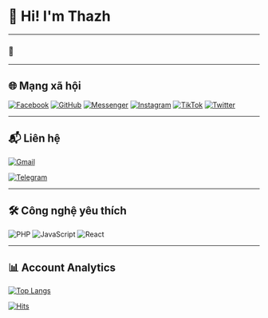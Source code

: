 # 🚀 Hi! I'm Thazh
---

### 💖

---

## 🌐 Mạng xã hội

[![Facebook](https://img.shields.io/badge/Facebook-%231877F2.svg?style=for-the-badge&logo=Facebook&logoColor=white)](https://www.facebook.com/h0anggthanhh)
 [![GitHub](https://img.shields.io/badge/github-%23121011.svg?style=for-the-badge&logo=github&logoColor=white)](https://github.com/hgthanh) 
 [![Messenger](https://img.shields.io/badge/Messenger-00B2FF?style=for-the-badge&logo=messenger&logoColor=white)](https://m.me/h0anggthanhh)
 [![Instagram](https://img.shields.io/badge/Instagram-%23E4405F.svg?style=for-the-badge&logo=Instagram&logoColor=white)](https://www.instagram.com/hgthazh/)
 [![TikTok](https://img.shields.io/badge/TikTok-%23000000.svg?style=for-the-badge&logo=TikTok&logoColor=white)](https://www.tiktok.com/@hgthazh/)
 [![Twitter](https://img.shields.io/badge/Twitter-%231DA1F2.svg?style=for-the-badge&logo=Twitter&logoColor=white)](https://x.com/hgthazh/)

---

## 📬 Liên hệ

[![Gmail](https://img.shields.io/badge/Gmail-D14836?style=for-the-badge&logo=gmail&logoColor=white)](mailto:h0angthazh@gmail.com)

[![Telegram](https://img.shields.io/badge/Telegram-2CA5E0?style=for-the-badge&logo=telegram&logoColor=white)](https://t.me/hgthazh)


---

## 🛠️ Công nghệ yêu thích

![PHP](https://img.shields.io/badge/PHP-3776AB?logo=php&logoColor=white)
![JavaScript](https://img.shields.io/badge/JavaScript-F7DF1E?logo=javascript&logoColor=black)
![React](https://img.shields.io/badge/React-61DAFB?logo=react&logoColor=black)

---

## 📊 Account Analytics

[![Top Langs](https://github-readme-stats.vercel.app/api/top-langs/?username=hgthanh&layout=compact&theme=dracula)](https://github.com/anuraghazra/github-readme-stats)

 
[![Hits](https://hits.sh/github.com/hgthanh/hgthanh.svg?style=for-the-badge&label=Views&extraCount=4867&color=54856b)](https://hits.sh/github.com/hgthanh/hgthanh/)

 